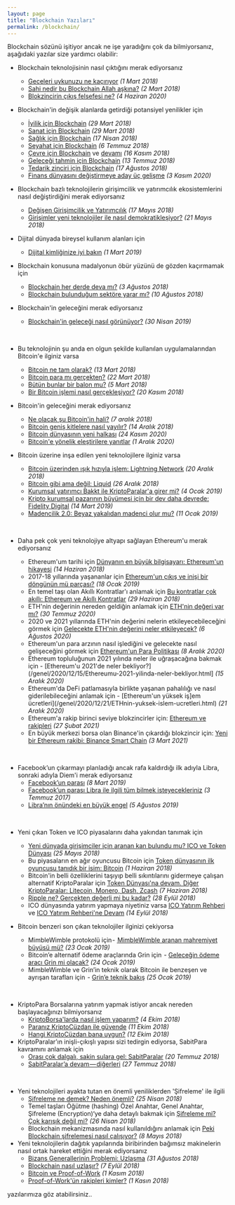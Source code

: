 ```yaml
---
layout: page
title: "Blockchain Yazıları"
permalink: /blockchain/
---
```



Blockchain sözünü işitiyor ancak ne işe yaradığını çok da bilmiyorsanız, aşağıdaki yazılar size yardımcı olabilir: 

- Blockchain teknolojisinin nasıl çıktığını merak ediyorsanız
  - [Geceleri uykunuzu ne kaçırıyor](/genel/2018/03/01/Geceleri-uykunuzu-ne-kaciriyor.html) *(1 Mart 2018)*
  - [Sahi nedir bu Blockchain Allah aşkına?](/genel/2018/03/02/Sahi-nedir-bu-blockchain-allah-askina.html) *(2 Mart 2018)*
  - [Blokzincirin çıkış felsefesi ne?](/genel/2020/06/04/blokzincirin-felsefesi-ne.html) *(4 Haziran 2020)*
- Blockchain'in değişik alanlarda getirdiği potansiyel yenilikler için
  - [İyilik için Blockchain](/genel/2018/03/29/Iyilik-icin-blockchain.html) *(29 Mart 2018)*
  - [Sanat için Blockchain](/genel/2018/03/29/Iyilik-icin-blockchain.html) *(29 Mart 2018)*
  - [Sağlık için Blockchain](/genel/2018/04/17/saglik-icin-blockchain.html) *(17 Nisan 2018)*
  - [Seyahat için Blockchain](/genel/2018/07/06/seyahat-icin-blockchain.html) *(6 Temmuz 2018)*
  - [Çevre için Blockchain](/genel/2018/11/16/cevre-icin-blockhain.html) ve [devamı](/genel/2018/11/17/cevre-icin-blockchaine-devam.html) *(16 Kasım 2018)*
  - [Geleceği tahmin için Blockchain](/genel/2018/07/13/gelecegi-tahmin-icin-blockchain.html) *(13 Temmuz 2018)*
  - [Tedarik zinciri için Blockchain](/genel/2018/08/17/tedarik-zinciri-icin-blockchain.html) *(17 Ağustos 2018)*
  - [Finans dünyasını değiştirmeye aday üç gelişme](/genel/2020/11/03/Finans-dunyasini-degistirmeye-aday-uc-gelisme.html) *(3 Kasım 2020)*

- Blockchain bazlı teknolojilerin girişimcilik ve yatırımcılık ekosistemlerini nasıl değiştirdiğini merak ediyorsanız
  - [Değişen Girişimcilik ve Yatırımcılık](/genel/2018/05/17/degisen-girisimcilik-ve-yatirimcilik.html) *(17 Mayıs 2018)*
  - [Girişimler yeni teknolojiler ile nasıl demokratikleşiyor?](/genel/2018/05/21/girisimler-yeni-teknolijler-ile-nasil-demokratiklesiyor.html) *(21 Mayıs 2018)*
- Dijital dünyada bireysel kullanım alanları için 
  - [Dijital kimliğinize iyi bakın](/genel/2019/03/01/dijital-kimliginize-iyi-bakin.html) *(1 Mart 2019)*
- Blockchain konusuna madalyonun öbür yüzünü de gözden kaçırmamak için 
  - [Blockchain her derde deva mı?](/genel/2018/08/03/blockchain-her-derde-deva-mi.html) *(3 Ağustos 2018)*
  - [Blockchain bulunduğum sektöre yarar mı?](/genel/2018/08/10/Blockchain-bulundugum-sektore-yarar-mi.html) *(10 Ağustos 2018)*
- Blockchain'in geleceğini merak ediyorsanız
  - [Blockchain'in geleceği nasıl görünüyor?](/genel/2019/04/30/blockchain-in-gelecegi-nasil-gorunuyor.html) *(30 Nisan 2019)*
  
&nbsp;

- Bu teknolojinin şu anda en olgun şekilde kullanılan uygulamalarından Bitcoin'e ilginiz varsa
  - [Bitcoin ne tam olarak?](/genel/2018/03/13/Bitcoin-ne-tam-olarak.html) *(13 Mart 2018)*
  - [Bitcoin para mı gerçekten?](/genel/2018/03/22/Bitcoin-para-mi-gercekten.html) *(22 Mart 2018)*
  - [Bütün bunlar bir balon mu?](/genel/2018/03/05/Butun-bunlar-bir-balon-mu.html) *(5 Mart 2018)*
  - [Bir Bitcoin işlemi nasıl gerçekleşiyor?](/genel/2018/11/30/bitcoin-islemi-nasil-gerceklesiyor.html) *(20 Kasım 2018)*
- Bitcoin'in geleceğini merak ediyorsanız 
  - [Ne olacak şu Bitcoin'in hali?](/genel/2018/12/07/ne-olacak-su-bitcoinin-hali.html) *(7 aralık 2018)*
  - [Bitcoin geniş kitlelere nasıl yayılır?](/genel/2018/12/14/Bitcoin-genis-kitlelere-nasil-yayilir.html) *(14 Aralık 2018)*
  - [Bitcoin dünyasının yeni halkası](/genel/2020/11/24/bitcoin-dunyasinin-yeni-halkasi.html) *(24 Kasım 2020)*
  - [Bitcoin'e yönelik eleştirilere yanıtlar](/genel/2020/12/01/bitcoine-yonelik-elestirilere-yanitlar.html) *(1 Aralık 2020)*
- Bitcoin üzerine inşa edilen yeni teknolojilere ilginiz varsa 
  - [Bitcoin üzerinden ışık hızıyla işlem: Lightning Network](/genel/2018/12/20/bitcoin-uzerinde-isik-hiziyla-islem-Lightning-network.html) *(20 Aralık 2018)*
  - [Bitcoin gibi ama değil: Liquid](/genel/2018/12/26/Bitcoin-gibi-ama-degil-Liquid.html) *(26 Aralık 2018)*
  - [Kurumsal yatırımcı Bakkt ile KriptoParalar'a girer mi?](/genel/2019/01/04/kurumsal-yatirimci-bakkt-ile-kriptoparalara-girer-mi.html) *(4 Ocak 2019)*
  - [Kripto kurumsal pazarının büyümesi için bir dev daha devrede: Fidelity Digital](/genel/2019/03/14/kripto-kurumsal-yatirim-pazarinin-buyumesi-icin-bir-dev-daha-devrede-Fidelity-Digital.html) *(14 Mart 2019)*
  - [Madencilik 2.0: Beyaz yakalıdan madenci olur mu?](/genel/2019/01/11/madencilik-2-0-beyaz-yakalidan-madenci-olur-mu.html) *(11 Ocak 2019)*
  
  &nbsp;
- Daha pek çok yeni teknolojiye altyapı sağlayan Ethereum'u merak ediyorsanız
  - Ethereum'um tarihi için [Dünyanın en büyük bilgisayarı: Ethereum'un hikayesi](/genel/2018/06/14/dunyanin-en-buyuk-bilgisayari-ethereumun-hikayesi.html) *(14 Haziran 2018)*
  - 2017-18 yıllarında yaşananlar için [Ethereum'un çıkış ve inişi bir döngünün mü parçası?](/genel/2019/01/18/Ethereumun-cikis-ve-inisi-bir-dongunun-mu-parcasi.html) *(18 Ocak 2019)*
  - En temel taşı olan Akıllı Kontratlar'ı anlamak için [Bu kontratlar çok akıllı: Ethereum ve Akıllı Kontratlar](/genel/2018/06/29/bu-kontratlar-cok-akilli-ethereum-ve-akilli-kontratlar.html) *(29 Haziran 2018)*
  - ETH'nin değerinin nereden geldiğin anlamak için [ETH'nin değeri var mı?](/genel/2020/07/30/ETH-nin-degeri-var-mi.html) *(30 Temmuz 2020)*
  - 2020 ve 2021 yıllarında ETH'nin değerini nelerin etkileyecebileceğini görmek için [Gelecekte ETH'nin değerini neler etkileyecek?](/genel/2020/08/06/gelecekte-eth-nin-degerini-neler-etkileyecek.html) *(6 Ağustos 2020)*
  - Ethereum'un para arzının nasıl işlediğini ve gelecekte nasıl gelişeceğini görmek için [Ethereum'un Para Politikası](/genel/2020/12/08/Ethereumun-para-politikası.html) *(8 Aralık 2020)*
  - Ethereum topluluğunun 2021 yılında neler ile uğraşacağına bakmak için - [Ethereum'u 2021'de neler bekliyor?](/genel/2020/12/15/Ethereumu-2021-yilinda-neler-bekliyor.html] *(15 Aralık 2020)*
  - Ethereum'da DeFi patlamasıyla birlikte yaşanan pahalılığı ve nasıl giderilebileceğini anlamak için - [Ethereum'un yüksek iş]em ücretleri](/genel/2020/12/21/ETHnin-yuksek-islem-ucretleri.html) *(21 Aralık 2020)*
  - Ethereum'a rakip birinci seviye blokzincirler için: [Ethereum ve rakipleri](/genel/2021/02/27/Ethereum-ve-rakipleri.html) *(27 Şubat 2021)*
  - En büyük merkezi borsa olan Binance'in çıkardığı blokzincir için: [Yeni bir Ethereum rakibi: Binance Smart Chain](/genel/2021/03/03/yeni-bir-eth-rakibi-binance-smart-chain.html) *(3 Mart 2021)*

&nbsp;

- Facebook’un çıkarmayı planladığı ancak rafa kaldırdığı ilk adıyla Libra, sonraki adıyla Diem'i merak ediyorsanız
  - [Facebook’un parası](/genel/2019/03/08/Facebookun-parasi.html) *(8 Mart 2019)*
  - [Facebook’un parası Libra ile ilgili tüm bilmek isteyecekleriniz](/genel/2019/07/03/facebookun-parasi-libra-ile-ilgili-tum-bilmek-isteyecekleriniz.html) *(3 Temmuz 2017)*
  - [Libra’nın önündeki en büyük engel](/genel/2019/08/05/libranin-onundeki-en-buyuk-engel.html) *(5 Ağustos 2019)*
  
&nbsp;

- Yeni çıkan Token ve ICO piyasalarını daha yakından tanımak için
  - [Yeni dünyada girişimciler için aranan kan bulundu mu? ICO ve Token Dünyası](/genel/2018/05/25/ico-ve-token-dunyasi.html) *(25 Mayıs 2018)*
  - Bu piyasaların en ağır oyuncusu Bitcoin için [Token dünyasının ilk oyuncusu tanıdık bir isim: Bitcoin](/genel/2018/06/01/token-dunyasinin-ilk-oyuncusu-tanidik-bir-isim-bitcoin.html) *(1 Haziran 2018)*
  - Bitcoin'in belli özelliklerini taşıyıp belli sıkıntılarını gidermeye çalışan alternatif KriptoParalar için [Token Dünyası'na devam. Diğer KriptoParalar: Litecoin, Monero, Dash, Zcash](/genel/2018/06/07/token-dunyasina-devam-diger-kriptopalar-litecoin-monero-dash-zcash.html) *(7 Haziran 2018)*
  - [Ripple ne? Gerçekten değerli mi bu kadar?](/genel/2018/09/28/ripple-ne-gercekten-degerli-mi-bu-kadar.html) *(28 Eylül 2018)*
  - ICO dünyasında yatırım yapmaya niyetiniz varsa [ICO Yatırım Rehberi](/genel/2018/09/14/ico-yatirim-rehberi.html) ve [ICO Yatırım Rehberi'ne Devam](/genel/2018/09/21/ico-yatirim-rehberine-devam.html) *(14 Eylül 2018)*
  
- Bitcoin benzeri son çıkan teknolojiler ilginizi çekiyorsa
  - MimbleWimble protokolü için - [ MimbleWimble aranan mahremiyet büyüsü mü?](/genel/2019/01/23/miblewimble-aranan-mahremiyet-buyusu-mu.html) *(23 Ocak 2019)*
  - Bitcoin’e alternatif ödeme araçlarında Grin için  - [Geleceğin ödeme aracı Grin mi olacak?](/genel/2019/01/24/gelecegin-odeme-araci-grin-mi-olacak.html) *(24 Ocak 2019)*
  - MimbleWimble ve Grin’in teknik olarak Bitcoin ile benzeşen ve ayrışan tarafları için  - [Grin’e teknik bakış](/genel/2019/01/25/Grine-teknik-bakis.html) *(25 Ocak 2019)*

&nbsp;
  
- KriptoPara Borsalarına yatırım yapmak istiyor ancak nereden başlayacağınızı bilmiyorsanız 
  - [KriptoBorsa'larda nasıl işlem yaparım?](/genel/2018/10/04/kriptoborsalarda-nasil-islem-yaparim.html) *(4 Ekim 2018)*
  - [Paranız KriptoCüzdan ile güvende](/genel/2018/10/11/KriptoParaniz-KriptoCuzdan-ile-guvende.html) *(11 Ekim 2018)*
  - [Hangi KriptoCüzdan bana uygun?](/genel/2018/10/12/Hangi-KriptoCuzdan-bana-uygun.html) *(12 Ekim 2018)*
- KriptoParalar’ın inişli-çıkışlı yapısı sizi tedirgin ediyorsa, SabitPara kavramını anlamak için 
  - [Orası çok dalgalı, sakin sulara gel: SabitParalar](/genel/2018/07/20/Orasi-cok-dalgali-sakin-sulara-gel-sabitparalar.html) *(20 Temmuz 2018)*
  - [SabitParalar’a devam — diğerleri](/genel/2018/07/27/sabitparalara-devam-digerleri.html) *(27 Temmuz 2018)*

&nbsp;
- Yeni teknolojileri ayakta tutan en önemli yeniliklerden 'Şifreleme' ile ilgili
  - [Şifreleme ne demek? Neden önemli?](/genel/2018/04/25/sifreleme-ne-demek-neden-onemli.html) *(25 Nisan 2018)*
  - Temel taşları Öğütme (hashing) Özel Anahtar, Genel Anahtar, Şifreleme (Encryption)‘ye daha detaylı bakmak için [Şifreleme mi? Çok karışık değil mi?](/genel/2018/04/26/sifreleme-mi-cok-karisik-degil-mi.html) *(26 Nisan 2018)*
  - Blockchain mekanizmasında nasıl kullanıldığını anlamak için [Peki Blockchain şifrelemesi nasıl çalışıyor?](/genel/2018/05/08/Peki-Blockchain-sifrelemesi-nasil-calisiyor.html) *(8 Mayıs 2018)*
- Yeni teknolojilerin dağıtık yapılarında biribirinden bağımsız makinelerin nasıl ortak hareket ettiğini merak ediyorsanız
  - [Bizans Generallerinin Problemi: Uzlaşma](/genel/2018/08/31/bizans-generalinin-problemi-uzlasmak.html) *(31 Ağustos 2018)*
  - [Blockchain nasıl uzlaşır?](/genel/2018/09/07/Peki-blockchain-nasil-uzlasir.html) *(7 Eylül 2018)*
  - [Bitcoin ve Proof-of-Work](/genel/2018/11/01/Bitcoin-uzlasmasi-proof-of-work.html) *(1 Kasım 2018)*
  - [Proof-of-Work'ün rakipleri kimler?](/genel/2018/11/01/Proof-of-Workun-rakipleri-kimler.html) *(1 Kasın 2018)*

yazılarımıza göz atabilirsiniz.. 
